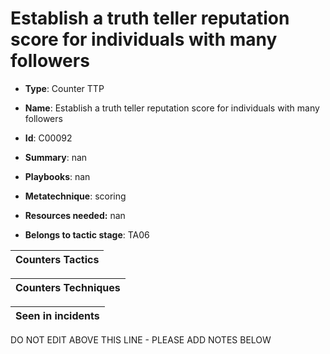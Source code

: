 # Establish a truth teller reputation score for individuals with many followers

* **Type**: Counter TTP

* **Name**: Establish a truth teller reputation score for individuals with many followers

* **Id**: C00092

* **Summary**: nan

* **Playbooks**: nan

* **Metatechnique**: scoring

* **Resources needed:** nan

* **Belongs to tactic stage**: TA06


| Counters Tactics |
| ---------------- |



| Counters Techniques |
| ------------------- |



| Seen in incidents |
| ----------------- |

DO NOT EDIT ABOVE THIS LINE - PLEASE ADD NOTES BELOW